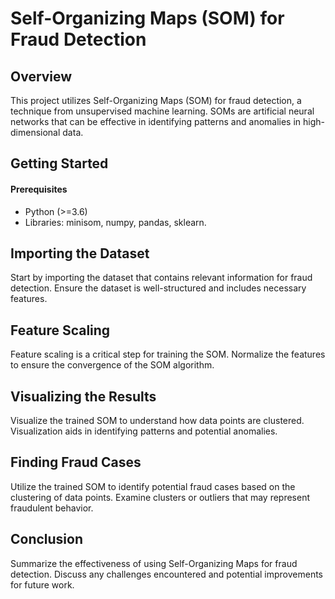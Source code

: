 # Self-Organizing Maps (SOM) for Fraud Detection

## Overview
This project utilizes Self-Organizing Maps (SOM) for fraud detection, a technique from unsupervised machine learning. SOMs are artificial neural networks that can be effective in identifying patterns and anomalies in high-dimensional data.

## Getting Started

#### Prerequisites
* Python (>=3.6)
* Libraries: minisom, numpy, pandas, sklearn.

## Importing the Dataset
Start by importing the dataset that contains relevant information for fraud detection. Ensure the dataset is well-structured and includes necessary features.

## Feature Scaling
Feature scaling is a critical step for training the SOM. Normalize the features to ensure the convergence of the SOM algorithm.

## Visualizing the Results
Visualize the trained SOM to understand how data points are clustered. Visualization aids in identifying patterns and potential anomalies.

## Finding Fraud Cases
Utilize the trained SOM to identify potential fraud cases based on the clustering of data points. Examine clusters or outliers that may represent fraudulent behavior.

## Conclusion
Summarize the effectiveness of using Self-Organizing Maps for fraud detection. Discuss any challenges encountered and potential improvements for future work.
